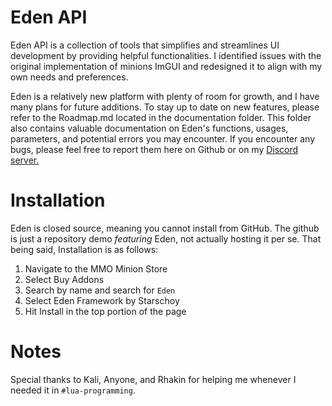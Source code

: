 # Eden API
Eden API is a collection of tools that simplifies and streamlines UI development by providing helpful functionalities. I identified issues with the original implementation of minions ImGUI and redesigned it to align with my own needs and preferences.

Eden is a relatively new platform with plenty of room for growth, and I have many plans for future additions. To stay up to date on new features, please refer to the Roadmap.md located in the documentation folder. This folder also contains valuable documentation on Eden's functions, usages, parameters, and potential errors you may encounter. If you encounter any bugs, please feel free to report them here on Github or on my <a href="https://discord.gg">Discord server.</a>

# Installation
Eden is closed source, meaning you cannot install from GitHub. The github is just a repository demo *featuring* Eden, not actually hosting it per se.
That being said, Installation is as follows: 
<br>
1. Navigate to the MMO Minion Store
2. Select Buy Addons
3. Search by name and search for `Eden`
4. Select Eden Framework by Starschoy
5. Hit Install in the top portion of the page

# Notes
Special thanks to Kali, Anyone, and Rhakin for helping me whenever I needed it in `#lua-programming`.

